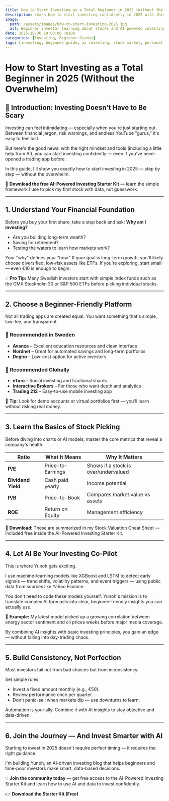 ```yaml
---
title: How to Start Investing as a Total Beginner in 2025 (Without the Overwhelm)
description: Learn how to start investing confidently in 2025 with this step-by-step beginner guide — includes a free AI-Powered Investing Starter Kit from Yunoh.
image:
  path: /assets/images/how-to-start-investing-2025.jpg
  alt: Beginner investor learning about stocks and AI-powered investing tools
date: 2025-10-30 10:00:00 +0100
categories: [Investing, Beginner Guides]
tags: [investing, beginner guide, ai investing, stock market, personal finance, etfs, trading platforms, 2025]
---
```


# How to Start Investing as a Total Beginner in 2025 (Without the Overwhelm)

## 👋 Introduction: Investing Doesn't Have to Be Scary

Investing can feel intimidating — especially when you're just starting out. Between financial jargon, risk warnings, and endless YouTube "gurus," it's easy to feel lost.

But here's the good news: with the right mindset and tools (including a little help from AI), you can start investing confidently — even if you've never opened a trading app before.

In this guide, I'll show you exactly how to start investing in 2025 — step by step — without the overwhelm.

🎁 **Download the free AI-Powered Investing Starter Kit** — learn the simple framework I use to pick my first stock with data, not guesswork.

---

## 1. Understand Your Financial Foundation

Before you buy your first share, take a step back and ask: **Why am I investing?**

- Are you building long-term wealth?
- Saving for retirement?
- Testing the waters to learn how markets work?

Your "why" defines your "how." If your goal is long-term growth, you'll likely choose diversified, low-risk assets like ETFs. If you're exploring, start small — even €10 is enough to begin.

💡 **Pro Tip:** Many Swedish investors start with simple index funds such as the OMX Stockholm 30 or S&P 500 ETFs before picking individual stocks.

---

## 2. Choose a Beginner-Friendly Platform

Not all trading apps are created equal. You want something that's simple, low-fee, and transparent.

### 🔹 Recommended in Sweden

- **Avanza** – Excellent education resources and clean interface
- **Nordnet** – Great for automated savings and long-term portfolios
- **Degiro** – Low-cost option for active investors

### 🔹 Recommended Globally

- **eToro** – Social investing and fractional shares
- **Interactive Brokers** – For those who want depth and analytics
- **Trading 212** – Easy-to-use mobile investing app

🧭 **Tip:** Look for demo accounts or virtual portfolios first — you'll learn without risking real money.

---

## 3. Learn the Basics of Stock Picking

Before diving into charts or AI models, master the core metrics that reveal a company's health:

| Ratio | What It Means | Why It Matters |
|-------|---------------|----------------|
| **P/E** | Price-to-Earnings | Shows if a stock is over/undervalued |
| **Dividend Yield** | Cash paid yearly | Income potential |
| **P/B** | Price-to-Book | Compares market value vs assets |
| **ROE** | Return on Equity | Management efficiency |

📘 **Download:** These are summarized in my Stock Valuation Cheat Sheet — included free inside the AI-Powered Investing Starter Kit.

---

## 4. Let AI Be Your Investing Co-Pilot

This is where Yunoh gets exciting.

I use machine-learning models like XGBoost and LSTM to detect early signals — trend shifts, volatility patterns, and event triggers — using public data from sources like Yahoo Finance.

You don't need to code these models yourself. Yunoh's mission is to translate complex AI forecasts into clear, beginner-friendly insights you can actually use.

🧠 **Example:** My latest model picked up a growing correlation between energy sector sentiment and oil prices weeks before major media coverage.

By combining AI insights with basic investing principles, you gain an edge — without falling into day-trading chaos.

---

## 5. Build Consistency, Not Perfection

Most investors fail not from bad choices but from inconsistency.

Set simple rules:

- Invest a fixed amount monthly (e.g., €50).
- Review performance once per quarter.
- Don't panic-sell when markets dip — use downturns to learn.

Automation is your ally. Combine it with AI insights to stay objective and data-driven.

---

## 6. Join the Journey — And Invest Smarter with AI

Starting to invest in 2025 doesn't require perfect timing — it requires the right guidance.

I'm building Yunoh, an AI-driven investing blog that helps beginners and time-poor investors make smart, data-based decisions.

💡 **Join the community today** — get free access to the AI-Powered Investing Starter Kit and learn how to use AI and data to invest confidently.

👉 **Download the Starter Kit (Free)**
